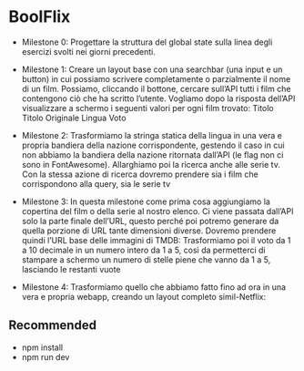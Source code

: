 # BoolFlix

- Milestone 0:
 Progettare la struttura del global state sulla linea degli esercizi svolti nei giorni precedenti.

- Milestone 1:
    Creare un layout base con una searchbar (una input e un button) in cui possiamo scrivere completamente o parzialmente il nome di un film. Possiamo,    cliccando il  bottone, cercare sull’API tutti i film che contengono ciò che ha scritto l’utente.
    Vogliamo dopo la risposta dell’API visualizzare a schermo i seguenti valori per ogni film trovato: 
        Titolo
        Titolo Originale
        Lingua
        Voto
        
- Milestone 2:
  Trasformiamo la stringa statica della lingua in una vera e propria bandiera della nazione corrispondente, gestendo il caso in cui non abbiamo la bandiera della nazione ritornata dall’API (le flag non ci sono in FontAwesome).
  Allarghiamo poi la ricerca anche alle serie tv. Con la stessa azione di ricerca dovremo prendere sia i film che corrispondono alla query, sia le serie tv

- Milestone 3:
  In questa milestone come prima cosa aggiungiamo la copertina del film o della serie al nostro elenco. Ci viene passata dall’API solo la parte finale dell’URL, questo perché poi potremo generare da quella porzione di URL tante dimensioni diverse. Dovremo prendere quindi l’URL base delle immagini di TMDB:
  Trasformiamo poi il voto da 1 a 10 decimale in un numero intero da 1 a 5, così da permetterci di stampare a schermo un numero di stelle piene che vanno da 1 a 5, lasciando le restanti vuote

- Milestone 4:
  Trasformiamo quello che abbiamo fatto fino ad ora in una vera e propria webapp, creando un layout completo simil-Netflix:


## Recommended 

- npm install
- npm run dev
